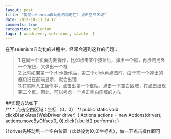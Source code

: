 ```yaml
---
layout: post
title: "提高selenium自动化的稳定性1-点击空白区域"
date: 2012-10-11 14:12
comments: true
categories: selenium
tags: [ webdriver, selenium , stable  ]
---
```

在写selenium自动化的过程中，经常会遇到这样的问题：   
>1.在同一个页面内做操作，比如点击某个按钮后，弹出一个框，再点击另外一个按钮，又弹出一个框   
>2.此时如果第一个click操作后，第二个click再点击时，由于前一个弹出的框仍旧在前端显示，就会出错   
>3.在实际人工操作中，点击出第一个框后，点击一下空白区域，在点击出现第二个框。因此，可以考虑一个点击空白区域的方法

##实现方法如下    
    /**
	 * 点击空白区域：坐标（0，0）
	 */
	public static void clickBlankArea(WebDriver driver) {
		Actions actions = new Actions(driver);
		actions.moveByOffset(0, 0).click().build().perform();
	}

让driver先移动到一个空白位置（此处设为(0,0)坐标点），做一下点击操作即可
